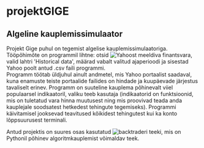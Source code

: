 # projektGIGE

## Algeline kauplemissimulaator
Projekt Gige puhul on tegemist algelise kauplemissimulaatoriga.   
Tööpõhimõte on programmil lihtne: otsid ![Yahoost](https://finance.yahoo.com/) meeldiva finantsvara, valid lahtri 'Historical data', määrad vabalt valitud ajaperioodi ja sisestad Yahoo poolt antud .csv faili programmi.  
Programm töötab üldjuhul ainult andmetel, mis Yahoo portaalist saadaval, kuna enamuste teiste portaalide failides on hindade ja kuupäevade järjestus tavaliselt erinev. Programm on suuteline kauplema põhinevalt viiel populaarsel indikaatoril, valiku teeb kasutaja (indikaatorid on funktsioonid, mis on tuletatud vara hinna muutusest ning mis proovivad teada anda kauplejale soodsatest hetkedest tehingute tegemiseks). Programmi käivitamisel jooksevad teavitused kõikidest tehingutest kui ka konto lõppsuurusest terminali.


Antud projektis on suures osas kasutatud ![backtraderi](https://github.com/mementum/backtrader) teeki, mis on Pythonil põhinev algoritmkauplemist võimaldav teek.
